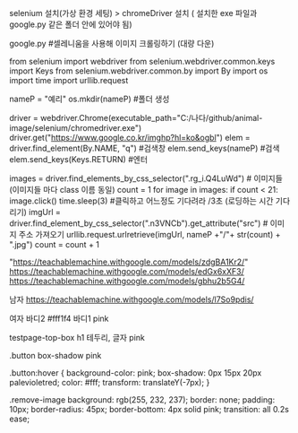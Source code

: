 selenium 설치(가상 환경 세팅) > chromeDriver 설치 ( 설치한 exe 파일과 google.py 같은 폴더 안에 있어야 됨)

google.py #셀레니움을 사용해 이미지 크롤링하기 (대량 다운)

from selenium import webdriver
from selenium.webdriver.common.keys import Keys
from selenium.webdriver.common.by import By
import os
import time
import urllib.request

nameP = "예리"
os.mkdir(nameP) #폴더 생성

driver = webdriver.Chrome(executable_path="C:/나다/github/animal-image/selenium/chromedriver.exe")
driver.get("https://www.google.co.kr/imghp?hl=ko&ogbl")
elem = driver.find_element(By.NAME, "q") #검색창
elem.send_keys(nameP) #검색
elem.send_keys(Keys.RETURN) #엔터

images = driver.find_elements_by_css_selector(".rg_i.Q4LuWd") # 이미지들 (이미지들 마다 class 이름 동일)
count = 1
for image in images:
if count < 21:
image.click()
time.sleep(3) #클릭하고 어느정도 기다려라 /3초 (로딩하는 시간 기다리기)
imgUrl = driver.find_element_by_css_selector(".n3VNCb").get_attribute("src") # 이미지 주소 가져오기
urllib.request.urlretrieve(imgUrl, nameP +"/"+ str(count) + ".jpg")
count = count + 1

"https://teachablemachine.withgoogle.com/models/zdgBA1Kr2/"
https://teachablemachine.withgoogle.com/models/edGx6xXF3/
https://teachablemachine.withgoogle.com/models/gbhu2b5G4/

남자
https://teachablemachine.withgoogle.com/models/l7So9pdis/

여자
바디2 #fff1f4
바디1 pink

testpage-top-box h1
테두리, 글자 pink

.button
box-shadow pink

.button:hover {
background-color: pink;
box-shadow: 0px 15px 20px palevioletred;
color: #fff;
transform: translateY(-7px);
}

.remove-image
background: rgb(255, 232, 237);
border: none;
padding: 10px;
border-radius: 45px;
border-bottom: 4px solid pink;
transition: all 0.2s ease;
